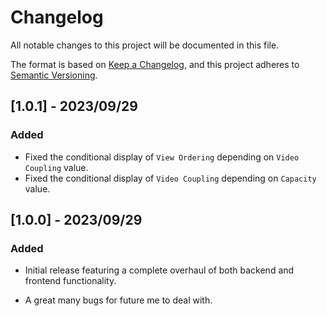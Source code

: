 # Changelog

All notable changes to this project will be documented in this file.

The format is based on [Keep a Changelog](https://keepachangelog.com/en/1.0.0/), and this project adheres to [Semantic Versioning](https://semver.org/spec/v2.0.0.html).

## [1.0.1] - 2023/09/29

### Added

- Fixed the conditional display of `View Ordering` depending on `Video Coupling` value.
- Fixed the conditional display of `Video Coupling` depending on `Capacity` value.

## [1.0.0] - 2023/09/29

### Added

- Initial release featuring a complete overhaul of both backend and frontend functionality.

- A great many bugs for future me to deal with.
